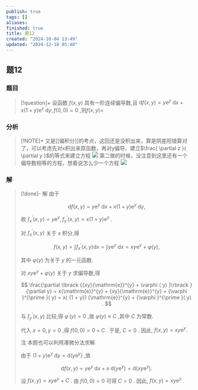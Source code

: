 ```yaml
---
publish: true
tags: []
aliases: 
finished: true
title: 题12
created: "2024-10-04 13:49"
updated: "2024-12-18 05:40"
---
```

## 题12
### 题目
> [!question]+
> 设函数 $f( {x, y})$ 具有一阶连续偏导数,且 $\mathrm{d}f( {x, y}) = y{\mathrm{e}}^{y}\mathrm{\;d}x + x( {1 + y}) {\mathrm{e}}^{y}\mathrm{\;d}y, f( {0,0}) = 0$ ,则$f( {x, y}) =$
### 分析
> [!NOTE]+
> 又是[[偏积分]]的考点，这回还是没积出来，算是阴差阳错算对了，可以考虑先对x积出来原函数，再对y偏导，建立$\frac{ \partial z }{ \partial y }$的等式来建立方程
> ![](https://img.hwenyi.tech/202411301411707.webp)
> 第二做的时候，没注意到这里还有一个偏导数相等的方程，想着说怎么少一个方程
> ![](https://img.hwenyi.tech/202412181339140.webp)
### 解
> [!done]-
> 解 由于
> 
> $$
> \mathrm{d}f( {x, y}) = y{\mathrm{e}}^{y}\mathrm{\;d}x + x( {1 + y}) {\mathrm{e}}^{y}\mathrm{\;d}y,
> $$
> 
> 故 ${f}_{x}^{\prime }( {x, y}) = y{\mathrm{e}}^{y},{f}_{y}^{\prime }( {x, y}) = x( {1 + y}) {\mathrm{e}}^{y}$ .
> 
> 对 ${f}_{x}^{\prime }( {x, y})$ 关于 $x$ 积分,得
> 
> $$
> f( {x, y}) = \int {f}_{x}^{\prime }( {x, y}) \mathrm{d}x = \int y{\mathrm{e}}^{y}\mathrm{\;d}x = {xy}{\mathrm{e}}^{y} + \varphi ( y) ,
> $$
> 
> 其中 $\varphi ( y)$ 为关于 $y$ 的一元函数.
> 
> 对 ${xy}{\mathrm{e}}^{y} + \varphi ( y)$ 关于 $y$ 求偏导数,得
> 
> $$
> \frac{\partial \lbrack {{xy}{\mathrm{e}}^{y} + \varphi ( y) }\rbrack }{\partial y} = x{\mathrm{e}}^{y} + {xy}{\mathrm{e}}^{y} + {\varphi }^{\prime }( y) = x( {1 + y}) {\mathrm{e}}^{y} + {\varphi }^{\prime }( y) .
> $$
> 
> 与 ${f}_{y}^{\prime }( {x, y})$ 比较,得 ${\varphi }^{\prime }( y) = 0$ ,故 $\varphi ( y) \equiv C$ ,其中 $C$ 为常数.
> 
> 代入 $x = 0, y = 0$ ,得 $f( {0,0}) = 0 + C$ . 于是, $C = 0$ . 因此, $f( {x, y}) \mathrel= {xy}{\mathrm{e}}^{y}.$ 
> 
> 注 本题也可以利用凑微分法求解.
> 
> 由于 $( {1 + y}) {\mathrm{e}}^{y}\mathrm{\;d}y = \mathrm{d}( {y{\mathrm{e}}^{y}})$ ,故
> 
> $$
> \mathrm{d}f( {x, y}) = y{\mathrm{e}}^{y}\mathrm{\;d}x + x\mathrm{\;d}( {y{\mathrm{e}}^{y}}) = \mathrm{d}( {{xy}{\mathrm{e}}^{y}}) .
> $$
> 
> 设 $f( {x, y}) = {xy}{\mathrm{e}}^{y} + C$ . 由 $f( {0,0}) = 0$ 可得 $C = 0$ . 因此, $f( {x, y}) = {xy}{\mathrm{e}}^{y}$ .
